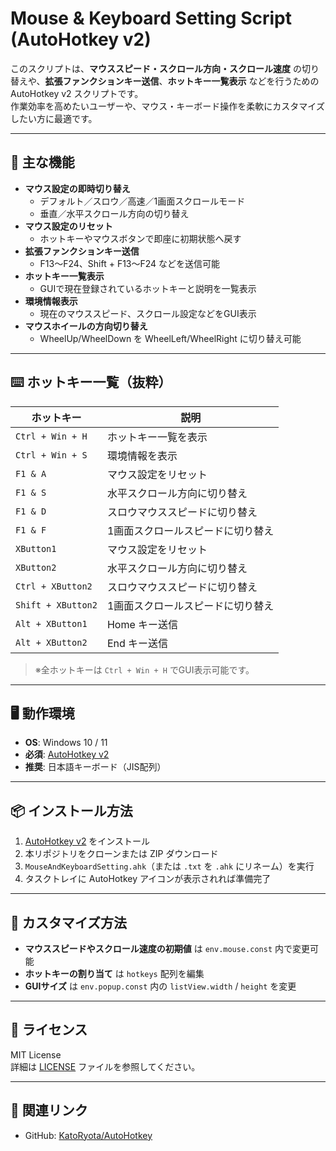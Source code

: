 # Mouse & Keyboard Setting Script (AutoHotkey v2)

このスクリプトは、**マウススピード・スクロール方向・スクロール速度** の切り替えや、**拡張ファンクションキー送信**、**ホットキー一覧表示** などを行うための AutoHotkey v2 スクリプトです。  
作業効率を高めたいユーザーや、マウス・キーボード操作を柔軟にカスタマイズしたい方に最適です。

---

## 📌 主な機能

- **マウス設定の即時切り替え**
  - デフォルト／スロウ／高速／1画面スクロールモード
  - 垂直／水平スクロール方向の切り替え
- **マウス設定のリセット**
  - ホットキーやマウスボタンで即座に初期状態へ戻す
- **拡張ファンクションキー送信**
  - F13〜F24、Shift + F13〜F24 などを送信可能
- **ホットキー一覧表示**
  - GUIで現在登録されているホットキーと説明を一覧表示
- **環境情報表示**
  - 現在のマウススピード、スクロール設定などをGUI表示
- **マウスホイールの方向切り替え**
  - WheelUp/WheelDown を WheelLeft/WheelRight に切り替え可能

---

## ⌨️ ホットキー一覧（抜粋）

| ホットキー | 説明 |
|-----------|------|
| `Ctrl + Win + H` | ホットキー一覧を表示 |
| `Ctrl + Win + S` | 環境情報を表示 |
| `F1 & A` | マウス設定をリセット |
| `F1 & S` | 水平スクロール方向に切り替え |
| `F1 & D` | スロウマウススピードに切り替え |
| `F1 & F` | 1画面スクロールスピードに切り替え |
| `XButton1` | マウス設定をリセット |
| `XButton2` | 水平スクロール方向に切り替え |
| `Ctrl + XButton2` | スロウマウススピードに切り替え |
| `Shift + XButton2` | 1画面スクロールスピードに切り替え |
| `Alt + XButton1` | Home キー送信 |
| `Alt + XButton2` | End キー送信 |

> ※全ホットキーは `Ctrl + Win + H` でGUI表示可能です。

---

## 🖥 動作環境

- **OS**: Windows 10 / 11
- **必須**: [AutoHotkey v2](https://www.autohotkey.com/)
- **推奨**: 日本語キーボード（JIS配列）

---

## 📦 インストール方法

1. [AutoHotkey v2](https://www.autohotkey.com/) をインストール
2. 本リポジトリをクローンまたは ZIP ダウンロード
3. `MouseAndKeyboardSetting.ahk`（または `.txt` を `.ahk` にリネーム）を実行
4. タスクトレイに AutoHotkey アイコンが表示されれば準備完了

---

## 🔧 カスタマイズ方法

- **マウススピードやスクロール速度の初期値** は `env.mouse.const` 内で変更可能
- **ホットキーの割り当て** は `hotkeys` 配列を編集
- **GUIサイズ** は `env.popup.const` 内の `listView.width` / `height` を変更

---

## 📜 ライセンス

MIT License  
詳細は [LICENSE](LICENSE) ファイルを参照してください。

---

## 📂 関連リンク

- GitHub: [KatoRyota/AutoHotkey](https://github.com/KatoRyota/AutoHotkey)
